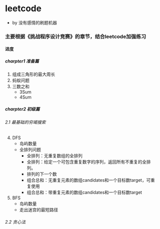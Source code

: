 # leetcode
* by 没有感情的刷题机器
### 主要根据《挑战程序设计竞赛》的章节，结合leetcode加强练习
#### 进度
##### charpter1 准备篇
1. 组成三角形的最大周长
2. 蚂蚁问题
3. 三数之和
   - 3Sum
   - 4Sum
##### charpter2 初级篇
###### 2.1 最基础的穷竭搜索
4. DFS
   - 岛屿数量
   - 全排列问题
       - 全排列：无重复数组的全排列
       - 全排列：给定一个可包含重复数字的序列，返回所有不重复的全排列。
       - 排列的下一个数
       - 组合总和：无重复元素的数组candidates和一个目标数target，可重复使用
       - 组合总和：带重复元素的数组candidates和一个目标数target
5. BFS
   - 岛屿数量
   - 走出迷宫的最短路径
###### 2.2 贪心法

   
